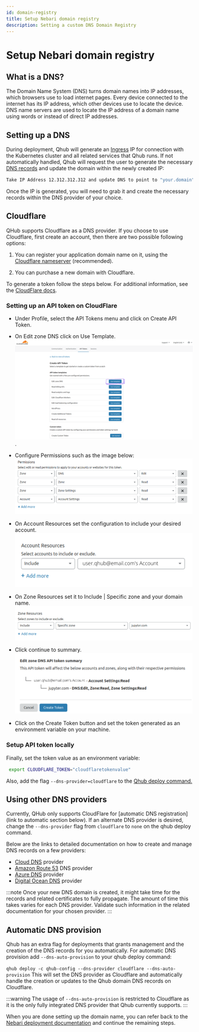```yaml
---
id: domain-registry
title: Setup Nebari domain registry
description: Setting a custom DNS Domain Registry
---
```


# Setup Nebari domain registry

## What is a DNS?

The Domain Name System (DNS) turns domain names into IP addresses, which browsers use to load internet pages.
Every device connected to the internet has its IP address, which other devices use to locate the device.
DNS name servers are used to locate the IP address of a domain name using words or instead of direct IP addresses.

## Setting up a DNS

During deployment, Qhub will generate an [Ingress](https://kubernetes.io/docs/concepts/services-networking/ingress/) IP for connection with the Kubernetes cluster and all related services that Qhub runs. If not automatically handled, Qhub will request the user to generate the necessary [DNS records](https://www.cloudflare.com/en-gb/learning/dns/dns-records/) and update the domain within the newly created IP:

```bash
Take IP Address 12.312.312.312 and update DNS to point to "your.domain" [Press Enter when Complete]
```

Once the IP is generated, you will need to grab it and create the necessary records within the DNS provider of your choice.

## Cloudflare

QHub supports Cloudflare as a DNS provider. If you choose to use Cloudflare, first create an account, then there are two possible following options:

1. You can register your application domain name on it, using the [Cloudflare nameserver](https://developers.cloudflare.com/dns/zone-setups/full-setup/setup) (recommended).

2. You can purchase a new domain with Cloudflare.

To generate a token follow the steps below. For additional information, see the [CloudFlare docs](https://developers.cloudflare.com/api/tokens/create).

### Setting up an API token on CloudFlare

- Under Profile, select the API Tokens menu and click on Create API Token.

- On Edit zone DNS click on Use Template.![screenshot Cloudflare edit Zone DNS](../source/images/cloudflare_auth_1.png).

- Configure Permissions such as the image below:![screenshot Cloudflare Permissions edit](../source/images/cloudflare_permissions_2.1.1.png)

- On Account Resources set the configuration to include your desired account.![screenshot Cloudflare account resources](../source/images/cloudflare_account_resources_scr.png)

- On Zone Resources set it to Include | Specific zone and your domain name.![screenshot Cloudflare zone resources](../source/images/cloudflare_zone_resources.png)

- Click continue to summary.![screenshot Cloudflare summary](../source/images/cloudflare_summary.png)

- Click on the Create Token button and set the token generated as an environment variable on your machine.

### Setup API token locally

Finally, set the token value as an environment variable:

```bash
 export CLOUDFLARE_TOKEN="cloudflaretokenvalue"
```

Also, add the flag `--dns-provider=cloudflare` to the [Qhub deploy command.](https://www.nebari.dev/how-tos/nebari-gcp#deploying-nebari)

## Using other DNS providers

Currently, QHub only supports CloudFlare for [automatic DNS registration](link to automatic section below). If an alternate DNS provider is desired, change the `--dns-provider` flag from `cloudflare` to `none` on the qhub deploy command.

Below are the links to detailed documentation on how to create and manage DNS records on a few providers:

- [Cloud DNS](https://cloud.google.com/dns/docs/tutorials/create-domain-tutorial) provider
- [Amazon Route 53](https://docs.aws.amazon.com/Route53/latest/DeveloperGuide/domain-register.html) DNS provider
- [Azure DNS](https://docs.microsoft.com/en-us/azure/dns/dns-getstarted-portal) provider
- [Digital Ocean DNS](https://docs.digitalocean.com/products/networking/dns/quickstart/) provider

:::note
Once your new DNS domain is created, it might take time for the records and related certificates to fully propagate.
The amount of time this takes varies for each DNS provider. Validate such information in the related documentation for your chosen provider.
:::

## Automatic DNS provision

Qhub has an extra flag for deployments that grants management and the creation of the DNS records for you automatically. For automatic DNS provision add `--dns-auto-provision` to your qhub deploy command:

`qhub deploy -c qhub-config --dns-provider cloudflare --dns-auto-provision`
This will set the DNS provider as Cloudflare and automatically handle the creation or updates to the Qhub domain DNS records on Cloudflare.

:::warning
The usage of `--dns-auto-provision` is restricted to Cloudflare as it is the only fully integrated DNS provider that Qhub currently supports.
:::

When you are done setting up the domain name, you can refer back to the [Nebari deployment documentation](https://www.nebari.dev/how-tos/nebari-gcp#deploying-nebari) and continue the remaining steps.
